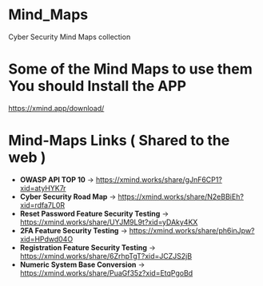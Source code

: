 # Mind_Maps
Cyber Security Mind Maps collection

# Some of the Mind Maps to use them You should Install the APP
https://xmind.app/download/

# Mind-Maps Links ( Shared to the web ) 

- **OWASP API TOP 10** ->  https://xmind.works/share/gJnF6CP1?xid=atyHYK7r
- **Cyber Security Road Map** -> https://xmind.works/share/N2eBBiEh?xid=rdfa7L0R
- **Reset Password Feature Security Testing** -> https://xmind.works/share/UYJM9L9t?xid=yDAky4KX
- **2FA Feature Security Testing** -> https://xmind.works/share/ph6inJpw?xid=HPdwd04O
- **Registration Feature Security Testing** -> https://xmind.works/share/6ZrhpTgT?xid=JCZJS2jB
- **Numeric System Base Conversion** -> https://xmind.works/share/PuaGf35z?xid=EtqPgoBd
